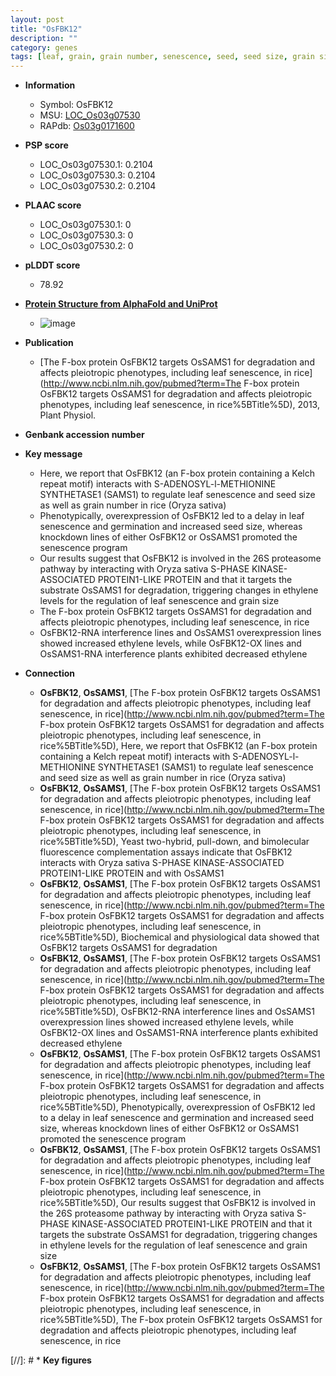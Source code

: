 ```yaml
---
layout: post
title: "OsFBK12"
description: ""
category: genes
tags: [leaf, grain, grain number, senescence, seed, seed size, grain size, ethylene]
---
```


* **Information**  
    + Symbol: OsFBK12  
    + MSU: [LOC_Os03g07530](http://rice.plantbiology.msu.edu/cgi-bin/ORF_infopage.cgi?orf=LOC_Os03g07530)  
    + RAPdb: [Os03g0171600](http://rapdb.dna.affrc.go.jp/viewer/gbrowse_details/irgsp1?name=Os03g0171600)  

* **PSP score**  
    + LOC_Os03g07530.1: 0.2104 
    + LOC_Os03g07530.3: 0.2104 
    + LOC_Os03g07530.2: 0.2104 

* **PLAAC score**  
    + LOC_Os03g07530.1: 0 
    + LOC_Os03g07530.3: 0 
    + LOC_Os03g07530.2: 0 

* **pLDDT score**
    + 78.92

* **[Protein Structure from AlphaFold and UniProt](https://www.uniprot.org/uniprotkb/Q10R48/entry#structure)**
    + ![image](https://ricepsp.github.io/images/Q1/AF-Q10R48-F1.png)

* **Publication**  
    + [The F-box protein OsFBK12 targets OsSAMS1 for degradation and affects pleiotropic phenotypes, including leaf senescence, in rice](http://www.ncbi.nlm.nih.gov/pubmed?term=The F-box protein OsFBK12 targets OsSAMS1 for degradation and affects pleiotropic phenotypes, including leaf senescence, in rice%5BTitle%5D), 2013, Plant Physiol.

* **Genbank accession number**  

* **Key message**  
    + Here, we report that OsFBK12 (an F-box protein containing a Kelch repeat motif) interacts with S-ADENOSYL-l-METHIONINE SYNTHETASE1 (SAMS1) to regulate leaf senescence and seed size as well as grain number in rice (Oryza sativa)
    + Phenotypically, overexpression of OsFBK12 led to a delay in leaf senescence and germination and increased seed size, whereas knockdown lines of either OsFBK12 or OsSAMS1 promoted the senescence program
    + Our results suggest that OsFBK12 is involved in the 26S proteasome pathway by interacting with Oryza sativa S-PHASE KINASE-ASSOCIATED PROTEIN1-LIKE PROTEIN and that it targets the substrate OsSAMS1 for degradation, triggering changes in ethylene levels for the regulation of leaf senescence and grain size
    + The F-box protein OsFBK12 targets OsSAMS1 for degradation and affects pleiotropic phenotypes, including leaf senescence, in rice
    + OsFBK12-RNA interference lines and OsSAMS1 overexpression lines showed increased ethylene levels, while OsFBK12-OX lines and OsSAMS1-RNA interference plants exhibited decreased ethylene

* **Connection**  
    + __OsFBK12__, __OsSAMS1__, [The F-box protein OsFBK12 targets OsSAMS1 for degradation and affects pleiotropic phenotypes, including leaf senescence, in rice](http://www.ncbi.nlm.nih.gov/pubmed?term=The F-box protein OsFBK12 targets OsSAMS1 for degradation and affects pleiotropic phenotypes, including leaf senescence, in rice%5BTitle%5D), Here, we report that OsFBK12 (an F-box protein containing a Kelch repeat motif) interacts with S-ADENOSYL-l-METHIONINE SYNTHETASE1 (SAMS1) to regulate leaf senescence and seed size as well as grain number in rice (Oryza sativa)
    + __OsFBK12__, __OsSAMS1__, [The F-box protein OsFBK12 targets OsSAMS1 for degradation and affects pleiotropic phenotypes, including leaf senescence, in rice](http://www.ncbi.nlm.nih.gov/pubmed?term=The F-box protein OsFBK12 targets OsSAMS1 for degradation and affects pleiotropic phenotypes, including leaf senescence, in rice%5BTitle%5D), Yeast two-hybrid, pull-down, and bimolecular fluorescence complementation assays indicate that OsFBK12 interacts with Oryza sativa S-PHASE KINASE-ASSOCIATED PROTEIN1-LIKE PROTEIN and with OsSAMS1
    + __OsFBK12__, __OsSAMS1__, [The F-box protein OsFBK12 targets OsSAMS1 for degradation and affects pleiotropic phenotypes, including leaf senescence, in rice](http://www.ncbi.nlm.nih.gov/pubmed?term=The F-box protein OsFBK12 targets OsSAMS1 for degradation and affects pleiotropic phenotypes, including leaf senescence, in rice%5BTitle%5D), Biochemical and physiological data showed that OsFBK12 targets OsSAMS1 for degradation
    + __OsFBK12__, __OsSAMS1__, [The F-box protein OsFBK12 targets OsSAMS1 for degradation and affects pleiotropic phenotypes, including leaf senescence, in rice](http://www.ncbi.nlm.nih.gov/pubmed?term=The F-box protein OsFBK12 targets OsSAMS1 for degradation and affects pleiotropic phenotypes, including leaf senescence, in rice%5BTitle%5D), OsFBK12-RNA interference lines and OsSAMS1 overexpression lines showed increased ethylene levels, while OsFBK12-OX lines and OsSAMS1-RNA interference plants exhibited decreased ethylene
    + __OsFBK12__, __OsSAMS1__, [The F-box protein OsFBK12 targets OsSAMS1 for degradation and affects pleiotropic phenotypes, including leaf senescence, in rice](http://www.ncbi.nlm.nih.gov/pubmed?term=The F-box protein OsFBK12 targets OsSAMS1 for degradation and affects pleiotropic phenotypes, including leaf senescence, in rice%5BTitle%5D), Phenotypically, overexpression of OsFBK12 led to a delay in leaf senescence and germination and increased seed size, whereas knockdown lines of either OsFBK12 or OsSAMS1 promoted the senescence program
    + __OsFBK12__, __OsSAMS1__, [The F-box protein OsFBK12 targets OsSAMS1 for degradation and affects pleiotropic phenotypes, including leaf senescence, in rice](http://www.ncbi.nlm.nih.gov/pubmed?term=The F-box protein OsFBK12 targets OsSAMS1 for degradation and affects pleiotropic phenotypes, including leaf senescence, in rice%5BTitle%5D), Our results suggest that OsFBK12 is involved in the 26S proteasome pathway by interacting with Oryza sativa S-PHASE KINASE-ASSOCIATED PROTEIN1-LIKE PROTEIN and that it targets the substrate OsSAMS1 for degradation, triggering changes in ethylene levels for the regulation of leaf senescence and grain size
    + __OsFBK12__, __OsSAMS1__, [The F-box protein OsFBK12 targets OsSAMS1 for degradation and affects pleiotropic phenotypes, including leaf senescence, in rice](http://www.ncbi.nlm.nih.gov/pubmed?term=The F-box protein OsFBK12 targets OsSAMS1 for degradation and affects pleiotropic phenotypes, including leaf senescence, in rice%5BTitle%5D), The F-box protein OsFBK12 targets OsSAMS1 for degradation and affects pleiotropic phenotypes, including leaf senescence, in rice

[//]: # * **Key figures**  


